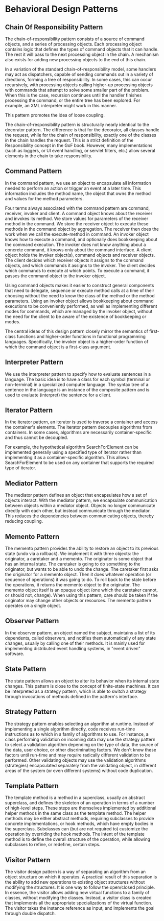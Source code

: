 # Behavioral Design Patterns

## Chain Of Responsibility Pattern
The chain-of-responsibility pattern consists of a source of command objects, and a series of processing objects. Each processing object contains logic that defines the types of command objects that it can handle.
The rest it will pass to the next processing object in the chain. A mechanism also exists for adding new processing objects to the end of this chain.

In a variation of the standard chain-of-responsibility model, some handlers may act as dispatchers, capable of sending commands out in a variety of directions, forming a tree of responsibility.
In some cases, this can occur recursively, with processing objects calling higher-up processing objects with commands that attempt to solve some smaller part of the problem.
When this is the case, recursion continues until the handler finishes processing the command, or the entire tree has been explored. For example, an XML interpreter might work in this manner.

This pattern promotes the idea of loose coupling.

The chain-of-responsibility pattern is structurally nearly identical to the decorator pattern.
The difference is that for the decorator, all classes handle the request, while for the chain of responsibility, exactly one of the classes in the chain handles the request.
This is a strict definition of the Responsibility concept in the GoF book. However, many implementations (such as loggers, or UI event handling, or servlet filters, etc.) allow several elements in the chain to take responsibility.

## Command Pattern
In the command pattern, we use an object to encapsulate all information needed to perform an action or trigger an event at a later time. This information includes the method name, the object that owns the method and values for the
method parameters.

Four terms always associated with the command pattern are command, receiver, invoker and client. A command object knows about the receiver and invokes its method. We store values for parameters of the receiver method in the command.
We store the receiver object to execute these methods in the command object by aggregation. The receiver then does the work when we call the execute-method in command.
An invoker object knows how to execute a command, and optionally does bookkeeping about the command execution. The invoker does not know anything about a concrete command, it knows only about the command interface.
A client object holds the invoker object(s), command objects and receiver objects. The client decides which receiver objects it assigns to the command objects, and which commands it assigns to the invoker.
The client decides which commands to execute at which points. To execute a command, it passes the command object to the invoker object.

Using command objects makes it easier to construct general components that need to delegate, sequence or execute method calls at a time of their choosing without the need to know the class of the method or the method parameters.
Using an invoker object allows bookkeeping about command executions to be conveniently performed, as well as implementing different modes for commands, which are managed by the invoker object, without the need for the client to
be aware of the existence of bookkeeping or modes.

The central ideas of this design pattern closely mirror the semantics of first-class functions and higher-order functions in functional programming languages. Specifically, the invoker object is a higher-order function of which
the command object is a first-class argument.

## Interpreter Pattern
We use the interpreter pattern to specify how to evaluate sentences in a language. The basic idea is to have a class for each symbol (terminal or non-terminal) in a specialized computer language.
The syntax tree of a sentence in the language is an instance of the composite pattern and is used to evaluate (interpret) the sentence for a client.

## Iterator Pattern
In the iterator pattern, an iterator is used to traverse a container and access the container's elements. The iterator pattern decouples algorithms from containers.
In some cases, algorithms are necessarily container-specific and thus cannot be decoupled.

For example, the hypothetical algorithm SearchForElement can be implemented generally using a specified type of iterator rather than implementing it as a container-specific algorithm.
This allows SearchForElement to be used on any container that supports the required type of iterator.

## Mediator Pattern
The mediator pattern defines an object that encapsulates how a set of objects interact. With the mediator pattern, we encapsulate communication between objects within a mediator object.
Objects no longer communicate directly with each other, but instead communicate through the mediator. This reduces the dependencies between communicating objects, thereby reducing coupling.

## Memento Pattern
The memento pattern provides the ability to restore an object to its previous state (undo via a rollback).
We implement it with three objects: the originator, a caretaker and a memento. The originator is some object that has an internal state.
The caretaker is going to do something to the originator, but wants to be able to undo the change.
The caretaker first asks the originator for a memento object. Then it does whatever operation (or sequence of operations) it was going to do.
To roll back to the state before the operations, it returns the memento object to the originator.
The memento object itself is an opaque object (one which the caretaker cannot, or should not, change).
When using this pattern, care should be taken if the originator may change other objects or resources. The memento pattern operates on a single object.

## Observer Pattern
In the observer pattern, an object named the subject, maintains a list of its dependents, called observers, and notifies them automatically of any state changes,
usually by calling one of their methods. It is mainly used for implementing distributed event handling systems, in "event driven" software.

## State Pattern
The state pattern allows an object to alter its behavior when its internal state changes. This pattern is close to the concept of finite-state machines.
It can be interpreted as a strategy pattern, which is able to switch a strategy through invocations of methods defined in the pattern's interface.

## Strategy Pattern
The strategy pattern enables selecting an algorithm at runtime. Instead of implementing a single algorithm directly, code receives run-time instructions as to which in a family of algorithms to use.
For instance, a class performing validation on incoming data may use the strategy pattern to select a validation algorithm depending on the type of data, the source of the data, user choice, or other discriminating factors.
We don't know these factors until run-time and may require radically different validation to be performed. Other validating objects may use the validation algorithms (strategies) encapsulated separately from the validating object,
in different areas of the system (or even different systems) without code duplication.

## Template Pattern
The template method is a method in a superclass, usually an abstract superclass, and defines the skeleton of an operation in terms of a number of high-level steps.
These steps are themselves implemented by additional helper methods in the same class as the template method.
The helper methods may be either abstract methods, requiring subclasses to provide concrete implementations, or hook methods,
which have empty bodies in the superclass. Subclasses can (but are not required to) customize the operation by overriding the hook methods.
The intent of the template method is to define the overall structure of the operation, while allowing subclasses to refine, or redefine, certain steps.

## Visitor Pattern
The visitor design pattern is a way of separating an algorithm from an object structure on which it operates. A practical result of this separation is the ability to add new operations to existing object structures
without modifying the structures. It is one way to follow the open/closed principle. In essence, the visitor allows adding new virtual functions to a family of classes, without modifying the classes. 
Instead, a visitor class is created that implements all the appropriate specializations of the virtual function. The visitor takes the instance reference as input, and implements the goal through double dispatch.
